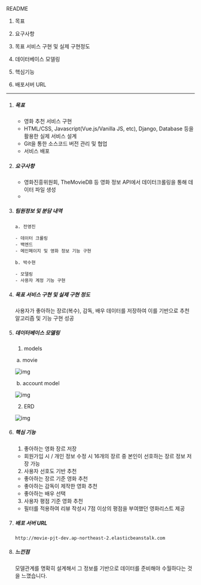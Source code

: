 README

1) 목표

2) 요구사항

3) 목표 서비스 구현 및 실제 구현정도

4) 데이터베이스 모델링

5) 핵심기능

6) 배포서버 URL

----


1. ##### 목표

   - 영화 추천 서비스 구현
   - HTML/CSS, Javascript(Vue.js/Vanilla JS, etc), Django, Database 등을  활용한 실제 서비스 설계
   - Git을 통한 소스코드 버전 관리 및 협업
   - 서비스 배포

2. ##### 요구사항

   - 영화진흥위원회, TheMovieDB 등 영화 정보 API에서 데이터크롤링을 통해 데이터 파일 생성
   - 

3. ##### 팀원정보 및 분담 내역

   ```
   a. 전영진
   
   - 데이터 크롤링
   - 백엔드
   - 메인페이지 및 영화 정보 기능 구현
   
   b. 박수현
   
   - 모델링
   - 사용자 계정 기능 구현
   ```

   

4. ##### 목표 서비스 구현 및 실제 구현 정도

   사용자가 좋아하는 장르(복수), 감독, 배우 데이터를 저장하여 이를 기반으로 추천 알고리즘 및 기능 구현 성공

    

5. ##### 데이터베이스 모델링

   1) models

   ​	a. movie 

   ![img](https://lh4.googleusercontent.com/nFkPGnTxXFL2pXU3l1jX7aPhJiNbYGpyW8ZfnbWpfde9cli6M5hOfb2WRArK15xSZaZny543rib6bwyPKZ00E--TaXff-Iq40oPFy-S8VAgJsAkX5wG0uXeyL7RNfE2u0DYp1jbR)

   ​	b. account model

   ![img](https://lh3.googleusercontent.com/a2hGup6Bh-o4a8ghIGkLSxLyB3Qs-Tu98didG-TQKlgT8Dk2DsfQQF2TQRcgA5cOfOhb9KUVn5awCp9OaEI4Qru6hQYdWJkvmLbzSne5ARsqzK__0Bw4ZIzTuFmUAtn_VZTvCSiy)

   2) ERD

   ![img](https://lh5.googleusercontent.com/E-aLgKTjiX-lxglhmEGTZxcg4PvuGK57618xGihmVBMmrdoVl_rBGp4kgVTcqNt36SuufNSSspjgiGbl2_1za4wA-0a9rtkLdpJzl0nqT27yRW4Br_tHwh3vDbNdNxa6smWAM31e)

6. ##### 핵심 기능

   1) 좋아하는 영화 장르 저장

   - 회원가입 시 / 개인 정보 수정 시 16개의 장르 중 본인이 선호하는 장르 정보 저장 가능

   2) 사용자 선호도 기반 추천

    -  좋아하는 장르 기준 영화 추천
    -  좋아하는 감독이 제작한 영화 추천
    -  좋아하는 배우 선택

   3) 사용자 평점 기준 영화 추천

   - 필터를 적용하여 리뷰 작성시 7점 이상의  평점을 부여했던 영화리스트 제공

   

   

7. #####  배포 서버 URL

   ```
   http://movie-pjt-dev.ap-northeast-2.elasticbeanstalk.com
   ```

   

8. ##### 느낀점

   모델관계를 명확히 설계해서 그 정보를 기반으로 데이터를 준비해야 수월하다는 것을 느꼈습니다.
